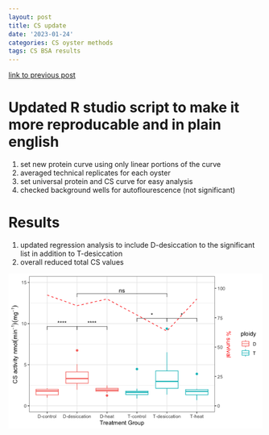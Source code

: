 ```yaml
---
layout: post
title: CS update
date: '2023-01-24'
categories: CS oyster methods
tags: CS BSA results
---
```

[link to previous post](https://github.com/ocattau/notebook-2/blob/master/_posts/2022-12-08-CS10.md)

# Updated R studio script to make it more reproducable and in plain english

1. set new protein curve using only linear portions of the curve
2. averaged technical replicates for each oyster
3. set universal protein and CS curve for easy analysis
4. checked background wells for autoflourescence (not significant)

# Results

1. updated regression analysis to include D-desiccation to the significant list in addition to T-desiccation
2. overall reduced total CS values

![image](https://raw.githubusercontent.com/ocattau/CS-manuscript/main/paper-figures/CS%20data%20jan%2024%20best.png)
